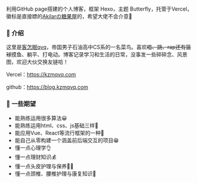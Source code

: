 <a class="github-badge" target="_blank" href="https://github.com/" rel="external nofollow noreferrer" style="margin-inline:5px" title="本站项目由Github托管"><img src="https://npm.elemecdn.com/akilar-candyassets/image/Source-Github-d021d6.svg" data-lazy-src="https://npm.elemecdn.com/akilar-candyassets/image/Source-Github-d021d6.svg" alt="" data-ll-status="loaded" class="entered loaded"></a> <a class="github-badge" target="_blank" href="https://hexo.io/" rel="external nofollow noreferrer" style="margin-inline:5px" title="博客框架为Hexo_v6.0.0"><img src="https://npm.elemecdn.com/akilar-candyassets/image/Frame-Hexo-blue.svg" data-lazy-src="https://npm.elemecdn.com/akilar-candyassets/image/Frame-Hexo-blue.svg" alt="" data-ll-status="loaded" class="entered loaded"></a> <a class="github-badge" target="_blank" href="https://butterfly.js.org/" rel="external nofollow noreferrer" style="margin-inline:5px" title="主题版本Butterfly_v4.1.0"><img src="https://npm.elemecdn.com/akilar-candyassets/image/Theme-Butterfly-6513df.svg" data-lazy-src="https://npm.elemecdn.com/akilar-candyassets/image/Theme-Butterfly-6513df.svg" alt="" data-ll-status="loaded" class="entered loaded"></a> <a class="github-badge" target="_blank" href="https://vercel.com/" rel="external nofollow noreferrer" style="margin-inline:5px" title="本站默认线路托管于Vercel"><img src="https://npm.elemecdn.com/akilar-candyassets/image/Hosted-Vercel-brightgreen.svg" data-lazy-src="https://npm.elemecdn.com/akilar-candyassets/image/Hosted-Vercel-brightgreen.svg" alt="" data-ll-status="loaded" class="entered loaded"></a> 

利用GitHub page搭建的个人博客，框架 Hexo，主题 Butterfly，托管于Vercel，徽标是直接嫖的<a href='https://akilar.top'>Akilarの糖果屋</a>的，希望大佬不会介意🤣

### 📢 介绍

这里是<a href='http://kzmqvq.com'>客怎眠qvq</a>，帝国男子石油高中CS系的一名菜鸟。喜欢~~唱、跳、rap还有篮球~~摸鱼、躺平、打电动。博客记录学习和生活的日常，没事发一些碎碎念、风景图，欢迎大伙交换友链哈！

Vercel：https://kzmqvq.com

github：https://blog.kzmqvq.com



### 📝 一些期望

- 能熟练运用很多算法😀
- 能熟练运用html、css、js基础三样🎈
- 能应用Vue、React等流行框架的一种🍭
- 能自己从零构建一个涵盖前后端交互的项目😁
- 懂一点心理学👌
- 懂一点理财知识💰
- 懂一点头皮护理与保养👨‍🦲
- 懂一点颈椎、腰椎护理与康复知识🙏